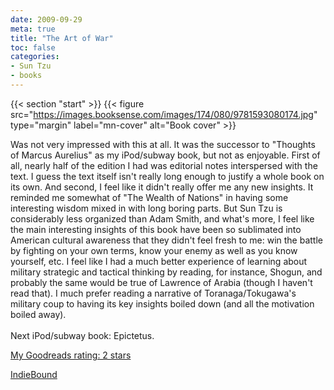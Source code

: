 ```yaml
---
date: 2009-09-29
meta: true
title: "The Art of War"
toc: false
categories:
- Sun Tzu
- books
---
```


{{< section "start" >}}
{{< figure src="https://images.booksense.com/images/174/080/9781593080174.jpg" type="margin" label="mn-cover" alt="Book cover" >}}

Was not very impressed with this at all. It was the successor to "Thoughts of Marcus Aurelius" as my iPod/subway book, but not as enjoyable. First of all, nearly half of the edition I had was editorial notes interspersed with the text. I guess the text itself isn't really long enough to justify a whole book on its own. And second, I feel like it didn't really offer me any new insights. It reminded me somewhat of "The Wealth of Nations" in having some interesting wisdom mixed in with long boring parts. But Sun Tzu is considerably less organized than Adam Smith, and what's more, I feel like the main interesting insights of this book have been so sublimated into American cultural awareness that they didn't feel fresh to me: win the battle by fighting on your own terms, know your enemy as well as you know yourself, etc. I feel like I had a much better experience of learning about military strategic and tactical thinking by reading, for instance, Shogun, and probably the same would be true of Lawrence of Arabia (though I haven't read that). I much prefer reading a narrative of Toranaga/Tokugawa's military coup to having its key insights boiled down (and all the motivation boiled away).<br /><br />Next iPod/subway book: Epictetus.

[My Goodreads rating: 2 stars](https://www.goodreads.com/review/show/70160796)  

[IndieBound](https://www.indiebound.org/book/9781593080174)
